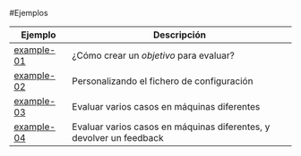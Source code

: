 
#Ejemplos


|Ejemplo  | Descripción |
|-------- |------------ |
|[example-01](01/README.md) | ¿Cómo crear un *objetivo* para evaluar? |
|[example-02](02/README.md) | Personalizando el fichero de configuración |
|[example-03](03/README.md) | Evaluar varios casos en máquinas diferentes |
|[example-04](04/README.md) | Evaluar varios casos en máquinas diferentes, y devolver un feedback |

